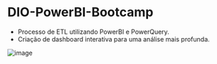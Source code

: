 # DIO-PowerBI-Bootcamp

- Processo de ETL utilizando PowerBI e PowerQuery.
- Criação de dashboard interativa para uma análise mais profunda.

![image](https://github.com/hugomilesi/DIO-PowerBI-Bootcamp/assets/71730507/55c4bf8b-eaa0-4a2a-9ca5-9d826a0cf828)
